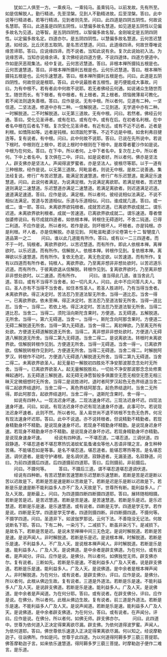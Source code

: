 <!-- { "loadSidebar": true } -->
　　犹如二人俱至一方。一乘疾马。一乘钝马。虽乘钝马。以前发故。先有所至。如是信解脱人。勤行精进。先至涅槃。见到人不勤精进故。后至涅槃。答曰。此中说等行精进者。若等行精进。见到者则先至。问曰。此四道是四阴五阴性。何故说名慧耶。答曰。此道虽是四阴五阴性。以慧偏多故名慧道。如见道是五阴性以见偏多故名为见道。边等智。是五阴四阴性。以智偏多故名智。金刚喻定是五阴四阴性。以定偏多故名定。四道亦尔。是五阴四阴性。以慧偏多故名慧道。云何苦迟慧道。如经说。比丘厌恶五取阴。是名苦迟慧道。问曰。此道缘四谛。何故世尊唯说缘苦谛耶。答曰。应说缘四谛。而不说者。当知此说有余。复次此说始初入法。为说缘苦谛。当知亦说缘余谛。复次佛经说四道方便。不说四道体。四道方便道中。作如是厌恶观集法。经中复说。云何苦迟慧道。答曰。非根本禅所摄钝五根是也。云何苦速慧道。答曰。非根本禅所摄利五根是也。云何乐迟慧道。答曰。根本禅所摄钝五根是也。云何乐速慧道。答曰。根本禅所摄利五根是也。问曰。此道是五阴四阴性。何故但说是根耶。答曰。此中说最胜者五根性。是巧便能成大事故。问曰。为有中根不。若有者此中何故不说耶。若无者佛经云何通。如说诸众生随世而生。随世而长。有下根者。有中根者。有上根者。其上根者。烦恼微薄易可教化。若不闻法则退失善根。答曰。应作是说。无有中根。所以者何。见道有二种。一坚信道。二坚法道。修道中亦有二种。一信解脱道。二见到道。无学道中亦有二种。一时解脱道。二不时解脱道。以无第三道故。无有中根。问曰。若然者。佛经云何通。答曰。受化见圣谛者。或有在初。或有在中。或有在后。在初者名利根。在中者名中根在后者名下根。复次受化见圣谛者。有近有远。或有不近不远者。近者是利根。如憍陈如等。远者是钝根。如须跋陀罗等。不近不远是中根。如舍利弗目揵连等。复有说者。有中根。问曰。此中何故不说耶。答曰。已说在先所说中。若说下根时。中根则在上根中。若说上根时中根则在下根中。是故尊者瞿沙作如是说。中根为在何处。答曰。在下中。所以者何。上中下者名中。复次在上中。所以者何。下中上者名中。复次俱在二中。评曰。如是说者好。所以者何。佛亦是坚法人。辟支佛亦是坚法人。声闻得波罗蜜者。亦是坚法人。彼根尽等耶。以于一道有三种根故。经作是说。以无第三道故。阿毗昙者。则说无中根。是故二说善通。集法经复说。修行广布苦迟慧道。能满足苦速慧道。修行广布乐迟慧道。能满足乐速慧道。问曰。此说何者满足。为说满足根。为说满足离欲耶。若满足根者。苦迟慧道则满足二速慧道。乐迟慧道亦满足二速慧道。若满足离欲者。则迟道满足迟道。速道满足速道。答曰。应作是说。满足根。所以者何。彼经说相似法满足。不说不相似法满足。苦道与苦道相似。乐道与乐道相似。问曰。谁成就几道。答曰。或一或二。谁一耶。答曰。未离欲界欲钝根者。成就苦迟道。已离欲界欲成就二。谓乐迟道。未离欲界欲利根者。成就一苦速道。已离欲界欲成就二。谓乐速道。尊者僧伽婆修说曰。有尽成就四道者。如依根本禅。转根住无碍道时。不舍二钝道。已得二利道。不应作是说。所以者何。若作是说。则坏根坏人。坏根者。亦是钝根。亦是利根。坏人者。亦是信解脱。亦是见到。
阿毗昙毗婆沙论卷第七十二
智犍度八道品第一之二
　　问曰。谁以此几道能有所作。答曰。或有以一二三四道者。而不于一时。钝根者。离欲界欲时。以苦迟慧道。而有所作。即此人依根本禅。离禅欲时。以乐迟道。而有所作。信解脱人。依根本禅。转根作见到。复依根本禅。离禅欲以乐速慧道。而有所作。复依无色定。离无色定欲。以苦速道。而有所作。复有以四道而有所作者。钝根人。离欲界欲。乃至离非想非非想处欲时。以苦迟道乐迟道。而有所作。于彼离欲退从信解脱。转根作见到。复离欲界欲时。乃至离非想非非想处欲时。以二速道。而有所作。
　　问曰。谁当得此几道。谁当舍此几道。答曰。或有不当得不当舍者。如一切凡夫人。问曰。此中不应问答凡夫人。答曰。圣人亦有不当得不当舍者。如住本性圣人。若圣人胜进时。乃有当得当舍者。未离欲界欲。得正决定时。苦法忍乃至道法智无所舍。当得一道比忍。当舍一得一。已离欲界欲。依未至禅。得正决定时。苦法忍乃至道法智无所舍。当得一道比忍。当舍一。当得二。若依上地。得正决定时。苦法忍乃至道法智无所舍。当得二道比忍。当舍二。当得二。须陀洹向斯陀含果时。方便道。五无碍道。五解脱道。无所舍。当得一。第六无碍道。当舍一。当得一。斯陀含向阿那含果时。方便道二无碍二解脱道无所舍。当得一第九无碍道。当舍一得二。离初禅欲。乃至离无所有处欲。方便道无碍道解脱道无所舍。当得二。离非想非非想处欲时。方便道八无碍道八解脱道无所舍。当得二第九无碍道。当舍二得二。是说离欲法。转根时未离欲界欲。信解脱转根作见到。方便道无所舍。当得一无碍道。当舍一得一。已离欲界欲。信解脱转根作见到时。方便道无所舍。当得二无碍道。当舍二得二。时解脱阿罗汉。转根作不动时。方便道八无碍道八解脱道无所舍。当得二第九无碍道。当舍二得二。未离欲界欲圣人。起无量初一解脱初四胜处不净安那波那念念处时无所舍。当得一。已离欲界欲圣人。起无量解脱胜处。一切处不净安那波那念念处修熏禅起通时。五无碍道三解脱道。起无碍无诤愿智般多俱置空无愿无相空无愿无相三昧灭定微细想时无所舍。当得二是说胜进时。退时者阿罗汉起色无色界结退当舍二得二起欲界结退时。当舍二得一。离色界结阿那含。起色界结退时。当舍二无所得。即此阿那含。起欲界结退时。当舍二得一。退斯陀含果时。舍一得一。
　　如说有四种人。一现法迟身坏速。二现法速身坏迟。三现法迟身坏迟。四现法速身坏速。问曰。如说。有现法迟身坏亦迟有现法速身坏亦速。此事可尔。若说现法迟身坏速者。此则不然。所以者何。圣人易世尚不退不转根不生色无色界。何况有现法速身坏迟耶。答曰。此中不说退。亦不说转根者。但说精勤不精勤者。若现身精勤身坏不精勤。是说现身速身坏迟。若现身不精勤身坏精勤。是说现身迟身坏速。若现身不精勤身坏亦不精勤。是说现身迟身坏亦迟。若现身精勤身坏亦精勤。是说现身速身坏速。
　　经说有四种道。一不堪忍道。二堪忍道。三调伏道。四寂静道。不堪忍道者不堪忍寒热饥渴蚊虻虱蚤诸虫等他人恶语非理之言。身生种种苦痛。不能堪忍如是等事。是名不堪忍道。堪忍道者。能堪忍寒热等苦。是名堪忍道。调伏道者。是能守护诸根。是名调伏道。寂静道者。无漏圣道。名寂静道。问曰。为前四道摄后四道。后四道摄前四道耶。答曰。后则摄前。非前摄后。
　　问曰。不摄何等。
　　答曰。不摄后三道。谓不堪忍道堪忍道调伏道。
　　经说有四种断。有苦迟慧断苦速慧断乐迟慧断乐速慧断。若断是苦是迟是断以苦以迟故是下。若断是苦是速是断以苦故是下。若断是迟是乐是断以迟故是下。若断是乐是速是断不能利益多人亦不广及人天故是下。世尊所有断。能利益多人。广及人天故。是断最上。问曰。为四道摄四断四断摄四道耶。答曰。展转随相相摄。若断是苦是迟。是苦迟慧道。若断是苦是速。是苦速慧道。若断是乐是迟。是乐迟慧道。若断是乐是速。是乐速慧道。或有说者。四断是无学。四道是学无学。若作是说。四断是无学。四道是学无学者。四道则摄四断。非四断摄四道。不摄何等。不摄学四道。问曰。圣道非下。如波伽罗那说。云何下法。不善隐没无记法。何故说断名下耶。答曰。下有二种。一染污下。二减损下。断虽非染污下。是减损下。是故名下。若断是苦是迟。是说未至禅禅中间三无色定。是说时解脱道。若断是苦是速。是说声闻人。非时解脱道。若断是乐是迟。是说根本禅。时解脱道。若断是乐是速。不利益多人。不广及人天。是说根本禅声闻人。非时解脱道。若断是乐是速。能利益多人。广及人天。是说佛道。是中余者是辟支佛道。为在何分。或有说者。是声闻分。评曰。应作是说。是佛分。所以者何。如佛独觉无师。辟支佛亦尔。复有说者。三断如先。若断是乐是速。不能利益多人广及人天者。说是辟支佛道。若断是乐是速。能利益多人。广及人天。是说佛道。是中余者是根本禅声闻人。非时解脱道。为在何分。或有说者。是辟支佛分。评曰。应作是说。是佛分。所以者何。此根从佛边生故。复有说者。三道是外道法。若断是乐是速。不能利益多人广及人天。是说辟支佛道。若断是乐是速。能利益多人。广及人天。是说佛道。是中余者是声闻道。为在何分耶。答曰。或有说者。在辟支佛分。评曰。应作是说。在佛分。所以者何。此根从佛边生故。复有说者。前三道是外道法。若断是乐是速。不能利益多人广及人天。是说声闻道。若断是乐是速。能利益多人广及人天。是说佛道。是中余者辟支佛道。为在何分。答曰。或有说者。在声闻分。评曰。应作是说。在佛分。所以者何。如佛无师。辟支佛亦尔。
　　问曰。此四道中。世尊为依何道入正决定得果离欲尽漏。辟支佛。为依何道得波罗蜜。声闻人。为依何道耶。答曰。佛世尊依乐速道入正决定得果离欲尽漏。何以知之。经说摩勒迦子。往诣佛所。作如是问。世尊于此四道。为以何道得阿耨多罗三藐三菩提耶。佛答摩勒迦子言。如来依乐速慧道。得阿耨多罗三藐三菩提。时摩勒迦子便作二难言。是乐道。
